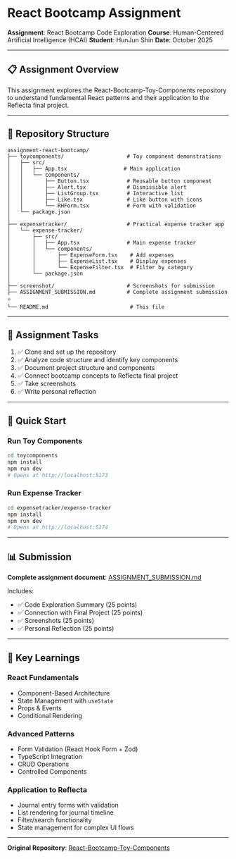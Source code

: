 # React Bootcamp Assignment

**Assignment**: React Bootcamp Code Exploration
**Course**: Human-Centered Artificial Intelligence (HCAI)
**Student**: HunJun Shin
**Date**: October 2025

---

## 📋 Assignment Overview

This assignment explores the React-Bootcamp-Toy-Components repository to understand fundamental React patterns and their application to the Reflecta final project.

---

## 📁 Repository Structure

```
assignment-react-bootcamp/
├── toycomponents/                    # Toy component demonstrations
│   ├── src/
│   │   ├── App.tsx                  # Main application
│   │   └── components/
│   │       ├── Button.tsx            # Reusable button component
│   │       ├── Alert.tsx             # Dismissible alert
│   │       ├── ListGroup.tsx         # Interactive list
│   │       ├── Like.tsx              # Like button with icons
│   │       └── RHForm.tsx            # Form with validation
│   └── package.json
│
├── expensetracker/                   # Practical expense tracker app
│   └── expense-tracker/
│       ├── src/
│       │   ├── App.tsx               # Main expense tracker
│       │   └── components/
│       │       ├── ExpenseForm.tsx    # Add expenses
│       │       ├── ExpenseList.tsx    # Display expenses
│       │       └── ExpenseFilter.tsx  # Filter by category
│       └── package.json
│
├── screenshot/                       # Screenshots for submission
├── ASSIGNMENT_SUBMISSION.md          # Complete assignment submission ⭐
└── README.md                          # This file
```

---

## 📝 Assignment Tasks

1. ✅ Clone and set up the repository
2. ✅ Analyze code structure and identify key components
3. ✅ Document project structure and components
4. ✅ Connect bootcamp concepts to Reflecta final project
5. ✅ Take screenshots
6. ✅ Write personal reflection

---

## 🚀 Quick Start

### Run Toy Components
```bash
cd toycomponents
npm install
npm run dev
# Opens at http://localhost:5173
```

### Run Expense Tracker
```bash
cd expensetracker/expense-tracker
npm install
npm run dev
# Opens at http://localhost:5174
```

---

## 📊 Submission

**Complete assignment document**: [ASSIGNMENT_SUBMISSION.md](ASSIGNMENT_SUBMISSION.md)

Includes:
- ✅ Code Exploration Summary (25 points)
- ✅ Connection with Final Project (25 points)
- ✅ Screenshots (25 points)
- ✅ Personal Reflection (25 points)

---

## 🎯 Key Learnings

### React Fundamentals
- Component-Based Architecture
- State Management with `useState`
- Props & Events
- Conditional Rendering

### Advanced Patterns
- Form Validation (React Hook Form + Zod)
- TypeScript Integration
- CRUD Operations
- Controlled Components

### Application to Reflecta
- Journal entry forms with validation
- List rendering for journal timeline
- Filter/search functionality
- State management for complex UI flows

---

**Original Repository**: [React-Bootcamp-Toy-Components](https://github.com/CurtisChris7/React-Bootcamp-Toy-Components)

